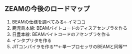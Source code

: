 ##  ZEAMの今後のロードマップ

1. BEAMの仕様を調べてみる←イマココ
2. 鹿児島本線: BEAMバイトコードのディスアセンブラを作る
3. 日豊本線: BEAMバイトコードのアセンブラを作る
4. インタプリタを作る
5. JITコンパイラを作る**←単一プロセッサのBEAMと同等**